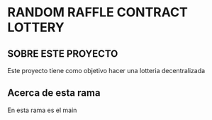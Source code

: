 # RANDOM RAFFLE CONTRACT LOTTERY

## SOBRE ESTE PROYECTO

Este proyecto tiene como objetivo hacer una lotteria decentralizada


## Acerca de esta rama
En esta rama es el main

